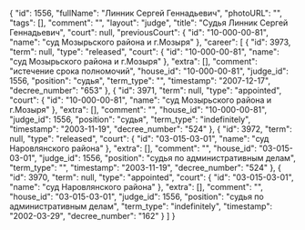 {
    "id": 1556,
    "fullName": "Линник Сергей Геннадьевич",
    "photoURL": "",
    "tags": [],
    "comment": "",
    "layout": "judge",
    "title": "Судья Линник Сергей Геннадьевич",
    "court": null,
    "previousCourt": {
        "id": "10-000-00-81",
        "name": "суд Мозырьского района и г.Мозыря"
    },
    "career": [
        {
            "id": 3973,
            "term": null,
            "type": "released",
            "court": {
                "id": "10-000-00-81",
                "name": "суд Мозырьского района и г.Мозыря"
            },
            "extra": [],
            "comment": "истечение срока полномочий",
            "house_id": "10-000-00-81",
            "judge_id": 1556,
            "position": "судья",
            "term_type": "",
            "timestamp": "2007-12-17",
            "decree_number": "653"
        },
        {
            "id": 3971,
            "term": null,
            "type": "appointed",
            "court": {
                "id": "10-000-00-81",
                "name": "суд Мозырьского района и г.Мозыря"
            },
            "extra": [],
            "comment": "",
            "house_id": "10-000-00-81",
            "judge_id": 1556,
            "position": "судья",
            "term_type": "indefinitely",
            "timestamp": "2003-11-19",
            "decree_number": "524"
        },
        {
            "id": 3972,
            "term": null,
            "type": "released",
            "court": {
                "id": "03-015-03-01",
                "name": "суд Наровлянского района"
            },
            "extra": [],
            "comment": "",
            "house_id": "03-015-03-01",
            "judge_id": 1556,
            "position": "судья по административным делам",
            "term_type": "",
            "timestamp": "2003-11-19",
            "decree_number": "524"
        },
        {
            "id": 3970,
            "term": null,
            "type": "appointed",
            "court": {
                "id": "03-015-03-01",
                "name": "суд Наровлянского района"
            },
            "extra": [],
            "comment": "",
            "house_id": "03-015-03-01",
            "judge_id": 1556,
            "position": "судья по административным делам",
            "term_type": "indefinitely",
            "timestamp": "2002-03-29",
            "decree_number": "162"
        }
    ]
}